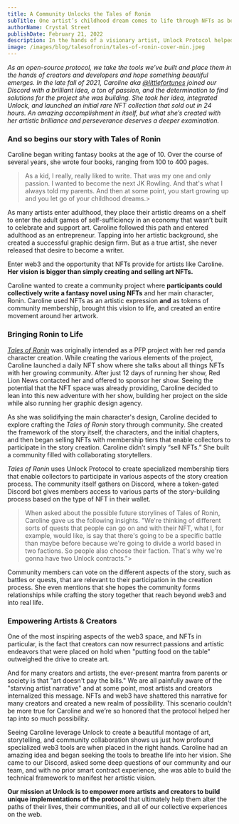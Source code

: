 ```yaml
---
title: A Community Unlocks the Tales of Ronin
subTitle: One artist’s childhood dream comes to life through NFTs as both memberships and art
authorName: Crystal Street
publishDate: February 21, 2022
description: In the hands of a visionary artist, Unlock Protocol helped @littlefortunes create a stunning work of art that is also living, breathing fantasy story written in collaboration by the Tales of Ronin NFT collectors.
image: /images/blog/talesofronin/tales-of-ronin-cover-min.jpeg
---
```


*As an open-source protocol, we take the tools we’ve built and place them in the hands of creators and developers and hope something beautiful emerges. In the late fall of 2021, Caroline aka [@littlefortunes](https://twitter.com/littlefortunes) joined our Discord with a brilliant idea, a ton of passion, and the determination to find solutions for the project she was building. She took her idea, integrated Unlock, and launched an initial rare NFT collection that sold out in 24 hours. An amazing accomplishment in itself, but what she’s created with her artistic brilliance and perseverance deserves a deeper examination.*

### And so begins our story with Tales of Ronin

Caroline began writing fantasy books at the age of 10. Over the course of several years, she wrote four books, ranging from 100 to 400 pages.

>As a kid, I really, really liked to write. That was my one and only passion. I wanted to become the next JK Rowling. And that's what I always told my parents. And then at some point, you start growing up and you let go of your childhood dreams.> 

As many artists enter adulthood, they place their artistic dreams on a shelf to enter the adult games of self-sufficiency in an economy that wasn’t built to celebrate and support art. Caroline followed this path and entered adulthood as an entrepreneur. Tapping into her artistic background, she created a successful graphic design firm. But as a true artist, she never released that desire to become a writer.

Enter web3 and the opportunity that NFTs provide for artists like Caroline. **Her vision is bigger than simply creating and selling art NFTs.**

Caroline wanted to create a community project where **participants could collectively write a fantasy novel using NFTs** and her main character, Ronin. Caroline used NFTs as an artistic expression **and** as tokens of community membership,  brought this vision to life, and created an entire movement around her artwork.

### Bringing Ronin to Life

*[Tales of Ronin](https://www.talesofronin.com/)* was originally intended as a PFP project with her red panda character creation. While creating the various elements of the project, Caroline launched a daily NFT show where she talks about all things NFTs with her growing community. After just 12 days of running her show, Red Lion News contacted her and offered to sponsor her show. Seeing the potential that the NFT space was already providing, Caroline decided to lean into this new adventure with her show, building her project on the side while also running her graphic design agency.

As she was solidifying the main character's design, Caroline decided to explore crafting the *Tales of Ronin* story through community. She created the framework of the story itself, the characters, and the initial chapters, and then began selling NFTs with membership tiers that enable collectors to participate in the story creation. Caroline didn’t simply “sell NFTs.” She built a community filled with collaborating storytellers.

*Tales of Ronin* uses Unlock Protocol to create specialized membership tiers that enable collectors to participate in various aspects of the story creation process. The community itself gathers on Discord, where a token-gated Discord bot gives members access to various parts of the story-building process based on the type of NFT in their wallet.

>When asked about the possible future storylines of Tales of Ronin, Caroline gave us the following insights. "We're thinking of different sorts of quests that people can go on and with their NFT, what I, for example, would like, is say that there's going to be a specific battle than maybe before because we're going to divide a world based in two factions. So people also choose their faction. That's why we're gonna have two Unlock contracts."> 

Community members can vote on the different aspects of the story, such as battles or quests, that are relevant to their participation in the creation process. She even mentions that she hopes the community forms relationships while crafting the story together that reach beyond web3 and into real life.

### Empowering Artists & Creators

One of the most inspiring aspects of the web3 space, and NFTs in particular, is the fact that creators can now resurrect passions and artistic endeavors that were placed on hold when "putting food on the table" outweighed the drive to create art.

And for many creators and artists, the ever-present mantra from parents or society is that "art doesn't pay the bills." We are all painfully aware of the "starving artist narrative" and at some point, most artists and creators internalized this message. NFTs and web3 have shattered this narrative for many creators and created a new realm of possibility. This scenario couldn't be more true for Caroline and we’re so honored that the protocol helped her tap into so much possibility.

Seeing Caroline leverage Unlock to create a beautiful montage of art, storytelling, and community collaboration shows us just how profound specialized web3 tools are when placed in the right hands. Caroline had an amazing idea and began seeking the tools to breathe life into her vision. She came to our Discord, asked some deep questions of our community and our team, and with no prior smart contract experience, she was able to build the technical framework to manifest her artistic vision.

**Our mission at Unlock is to empower more artists and creators to build unique implementations of the protocol** that ultimately help them alter the paths of their lives, their communities, and all of our collective experiences on the web.
